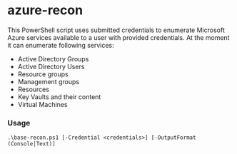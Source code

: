# azure-recon

This PowerShell script uses submitted credentials to enumerate Microsoft Azure services available to a user with provided credentials.
At the moment it can enumerate following services:
-   Active Directory Groups
-   Active Directory Users
-   Resource groups
-   Management groups
-   Resources
-   Key Vaults and their content
-   Virtual Machines

### Usage
```
.\base-recon.ps1 [-Credential <credentials>] [-OutputFormat (Console|Text)]
```
  
